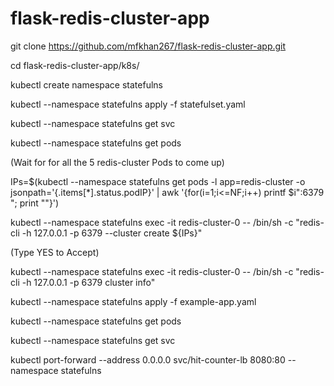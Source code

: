 # flask-redis-cluster-app

 git clone https://github.com/mfkhan267/flask-redis-cluster-app.git
 
 cd flask-redis-cluster-app/k8s/
 
kubectl create namespace statefulns
 
kubectl --namespace statefulns apply -f statefulset.yaml
 
kubectl --namespace statefulns get svc
 
kubectl --namespace statefulns get pods 

(Wait for for all the 5 redis-cluster Pods to come up)
 
IPs=$(kubectl --namespace statefulns get pods -l app=redis-cluster -o jsonpath='{.items[*].status.podIP}' | awk '{for(i=1;i<=NF;i++) printf $i":6379 "; print ""}')
 
kubectl --namespace statefulns exec -it redis-cluster-0  -- /bin/sh -c "redis-cli -h 127.0.0.1 -p 6379 --cluster create ${IPs}"

(Type YES to Accept)
 
kubectl --namespace statefulns exec -it redis-cluster-0  -- /bin/sh -c "redis-cli -h 127.0.0.1 -p 6379 cluster info"
 
kubectl --namespace statefulns apply -f example-app.yaml
 
kubectl --namespace statefulns get pods

kubectl --namespace statefulns get svc
 
kubectl port-forward --address 0.0.0.0 svc/hit-counter-lb 8080:80 --namespace statefulns

